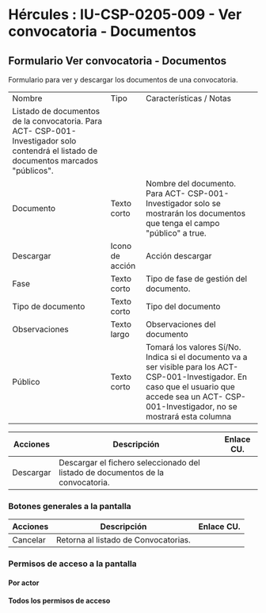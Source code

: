# Hércules : IU\-CSP\-0205\-009 \- Ver convocatoria \- Documentos



## Formulario Ver convocatoria \- Documentos

Formulario para ver y descargar los documentos de una convocatoria.



|  | | |
| --- | --- | --- |
| Nombre | Tipo | Características / Notas |
| Listado de documentos de la convocatoria. Para ACT\- CSP\-001\-Investigador solo contendrá el listado de documentos marcados "públicos". | | |
| Documento | Texto corto | Nombre del documento. Para ACT\- CSP\-001\-Investigador solo se mostrarán los documentos que tenga el campo "público" a true. |
| Descargar | Icono de acción | Acción descargar |
| Fase | Texto corto | Tipo de fase de gestión del documento. |
| Tipo de documento | Texto corto | Tipo del documento |
| Observaciones | Texto largo | Observaciones del documento |
| Público | Texto corto | Tomará los valores Sí/No. Indica si el documento va a ser visible para los ACT\- CSP\-001\-Investigador. En caso que el usuario que accede sea un ACT\- CSP\-001\-Investigador, no se mostrará esta columna |



| Acciones | Descripción | Enlace CU. |
| --- | --- | --- |
| Descargar | Descargar el fichero seleccionado del listado de documentos de la convocatoria. |  |

### Botones generales a la pantalla



| Acciones | Descripción | Enlace CU. |
| --- | --- | --- |
| Cancelar | Retorna al listado de Convocatorias. |  |

### Permisos de acceso a la pantalla

#### Por actor

#### Todos los permisos de acceso




